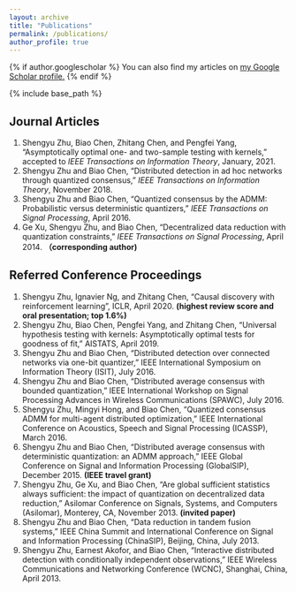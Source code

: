 ```yaml
---
layout: archive
title: "Publications"
permalink: /publications/
author_profile: true
---
```


{% if author.googlescholar %}
  You can also find my articles on <u><a href="{{author.googlescholar}}">my Google Scholar profile</a>.</u>
{% endif %}

{% include base_path %}

Journal Articles
---
1. Shengyu Zhu, Biao Chen, Zhitang Chen, and Pengfei Yang, “Asymptotically optimal one- and two-sample testing with kernels,” accepted to *IEEE Transactions on Information Theory*, January, 2021.
2. Shengyu Zhu and Biao Chen, “Distributed detection in ad hoc networks through quantized consensus,” *IEEE Transactions on Information Theory*, November 2018.
3. Shengyu Zhu and Biao Chen, “Quantized consensus by the ADMM: Probabilistic versus deterministic quantizers,” *IEEE Transactions on Signal Processing*, April 2016.
4. Ge Xu, Shengyu Zhu, and Biao Chen, “Decentralized data reduction with quantization constraints,” *IEEE Transactions on Signal Processing*, April 2014. **（corresponding author)**


Referred Conference Proceedings
---
1. Shengyu Zhu, Ignavier Ng, and Zhitang Chen, “Causal discovery with reinforcement learning”, ICLR, April 2020.  **(highest review score and oral presentation; top 1.6%)**
2.	Shengyu Zhu, Biao Chen, Pengfei Yang, and Zhitang Chen, “Universal hypothesis testing with kernels: Asymptotically optimal tests for goodness of fit,” AISTATS, April 2019.
3.	Shengyu Zhu and Biao Chen, “Distributed detection over connected networks via one-bit quantizer,” IEEE International Symposium on Information Theory (ISIT), July 2016.
4.	Shengyu Zhu and Biao Chen, “Distributed average consensus with bounded quantization,” IEEE International Workshop on Signal Processing Advances in Wireless Communications (SPAWC), July 2016.
5.	Shengyu Zhu, Mingyi Hong, and Biao Chen, “Quantized consensus ADMM for multi-agent distributed optimization,” IEEE International Conference on Acoustics, Speech and Signal Processing (ICASSP), March 2016.
4.	Shengyu Zhu and Biao Chen, “Distributed average consensus with deterministic quantization: an ADMM approach,” IEEE Global Conference on Signal and Information Processing (GlobalSIP), December 2015. **(IEEE travel grant)**
6.	Shengyu Zhu, Ge Xu, and Biao Chen, “Are global sufficient statistics always sufficient: the impact of quantization on decentralized data reduction,” Asilomar Conference on Signals, Systems, and Computers (Asilomar), Monterey, CA, November 2013. **(invited paper)**
7.	Shengyu Zhu and Biao Chen, “Data reduction in tandem fusion systems,” IEEE China Summit and International Conference on Signal and Information Processing (ChinaSIP), Beijing, China, July 2013.
8.	Shengyu Zhu, Earnest Akofor, and Biao Chen, “Interactive distributed detection with conditionally independent observations,” IEEE Wireless Communications and Networking Conference (WCNC), Shanghai, China, April 2013.



